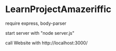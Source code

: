 LearnProjectAmazeriffic
=======================

require express, body-parser

start server with "node server.js"

call Website with http://localhost:3000/

